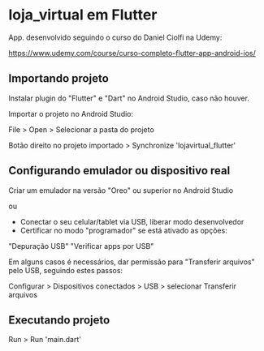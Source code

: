 # loja_virtual em Flutter

App. desenvolvido seguindo o curso do Daniel Ciolfi na Udemy:

https://www.udemy.com/course/curso-completo-flutter-app-android-ios/

## Importando projeto

Instalar plugin do "Flutter" e "Dart" no Android Studio, caso não houver.

Importar o projeto no Android Studio:

File > Open > Selecionar a pasta do projeto

Botão direito no projeto importado > Synchronize 'lojavirtual_flutter'

## Configurando emulador ou dispositivo real

Criar um emulador na versão "Oreo" ou superior no Android Studio

ou

- Conectar o seu celular/tablet via USB, liberar modo desenvolvedor
- Certificar no modo "programador" se está ativado as opções:

"Depuração USB" 
"Verificar apps por USB"

Em alguns casos é necessários, dar permissão para "Transferir arquivos" pelo USB, seguindo estes passos:

Configurar > Dispositivos conectados > USB > selecionar Transferir arquivos

## Executando projeto

Run > Run 'main.dart'
